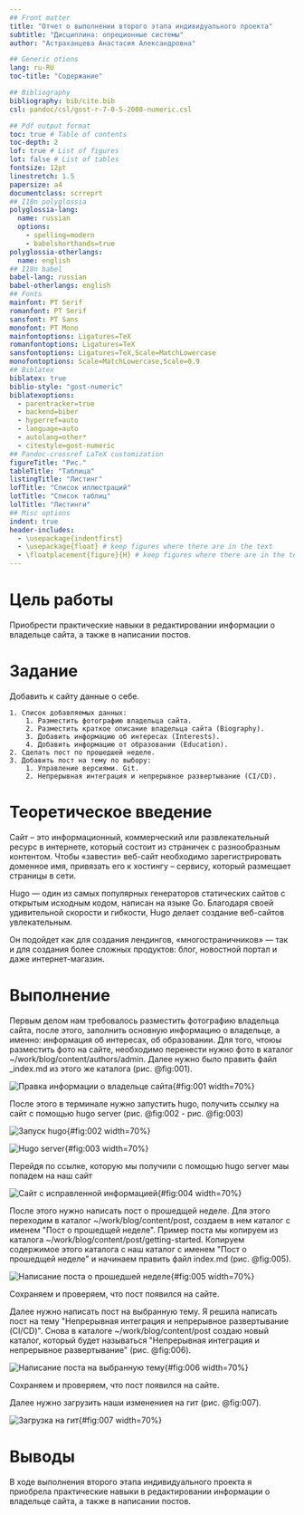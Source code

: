 ```yaml
---
## Front matter
title: "Отчет о выполнении второго этапа индивидуального проекта"
subtitle: "Дисциплина: опреционные системы"
author: "Астраханцева Анастасия Александровна"

## Generic otions
lang: ru-RU
toc-title: "Содержание"

## Bibliography
bibliography: bib/cite.bib
csl: pandoc/csl/gost-r-7-0-5-2008-numeric.csl

## Pdf output format
toc: true # Table of contents
toc-depth: 2
lof: true # List of figures
lot: false # List of tables
fontsize: 12pt
linestretch: 1.5
papersize: a4
documentclass: scrreprt
## I18n polyglossia
polyglossia-lang:
  name: russian
  options:
	- spelling=modern
	- babelshorthands=true
polyglossia-otherlangs:
  name: english
## I18n babel
babel-lang: russian
babel-otherlangs: english
## Fonts
mainfont: PT Serif
romanfont: PT Serif
sansfont: PT Sans
monofont: PT Mono
mainfontoptions: Ligatures=TeX
romanfontoptions: Ligatures=TeX
sansfontoptions: Ligatures=TeX,Scale=MatchLowercase
monofontoptions: Scale=MatchLowercase,Scale=0.9
## Biblatex
biblatex: true
biblio-style: "gost-numeric"
biblatexoptions:
  - parentracker=true
  - backend=biber
  - hyperref=auto
  - language=auto
  - autolang=other*
  - citestyle=gost-numeric
## Pandoc-crossref LaTeX customization
figureTitle: "Рис."
tableTitle: "Таблица"
listingTitle: "Листинг"
lofTitle: "Список иллюстраций"
lotTitle: "Список таблиц"
lolTitle: "Листинги"
## Misc options
indent: true
header-includes:
  - \usepackage{indentfirst}
  - \usepackage{float} # keep figures where there are in the text
  - \floatplacement{figure}{H} # keep figures where there are in the text
---
```


# Цель работы

Приобрести практические навыки в редактировании информации о владельце сайта, а также  в написании постов.


# Задание

Добавить к сайту данные о себе.

    1. Список добавляемых данных:
        1. Разместить фотографию владельца сайта.
        2. Разместить краткое описание владельца сайта (Biography).
        3. Добавить информацию об интересах (Interests).
        4. Добавить информацию от образовании (Education).
    2. Сделать пост по прошедшей неделе.
    3. Добавить пост на тему по выбору:
        1. Управление версиями. Git.
        2. Непрерывная интеграция и непрерывное развертывание (CI/CD).


# Теоретическое введение

Сайт – это информационный, коммерческий или развлекательный ресурс в интернете, который состоит из страничек с разнообразным контентом. Чтобы «завести» веб-сайт необходимо зарегистрировать доменное имя, привязать его к хостингу – сервису, который размещает страницы в сети.

Hugo — один из самых популярных генераторов статических сайтов с открытым исходным кодом, написан на языке Go. Благодаря своей удивительной скорости и гибкости, Hugo делает создание веб-сайтов увлекательным.

Он подойдет как для создания лендингов, «многостраничников» — так и для создания более сложных продуктов: блог, новостной портал и даже интернет-магазин.

# Выполнение 

Первым делом нам требовалось разместить фотографию владельца сайта, после этого, заполнить основную информацию о владельце, а именно: информация об интересах, об образовании.
Для того, чтоюы разместить фото на сайте, необходимо перенести нужно фото в каталог ~/work/blog/content/authors/admin. Далее нужно было править файл _index.md из этого же каталога (рис. @fig:001).

![Правка информации о владельце сайта](image/1.png){#fig:001 width=70%}

После этого в терминале нужно запустить hugo, получить ссылку на сайт с помощью hugo server (рис. @fig:002 - рис. @fig:003)

![Запуск hugo](image/10.jpg){#fig:002 width=70%}

![Hugo server](image/11.jpg){#fig:003 width=70%}

Перейдя по ссылке, которую мы получили с помощью hugo server маы попадем на наш сайт

![Сайт с исправленной информацией](image/2.png){#fig:004 width=70%}

После этого нужно написать пост о прошедщей неделе. Для этого переходим в каталог ~/work/blog/content/post, создаем в нем каталог с именем "Пост о прошедщей неделе". Пример поста мы копируем из каталога  ~/work/blog/content/post/getting-started. Копируем содержимое этого каталога с наш каталог с именем "Пост о прошедщей неделе" и начинаем править файл index.md (рис. @fig:005).

![Написание поста о прошедшей неделе](image/3.png){#fig:005 width=70%}

Сохраняем и проверяем, что пост появился на сайте.

Далее нужно написать пост на выбранную тему. Я решила написать пост на тему "Непрерывная интеграция и непрерывное развертывание (CI/CD)". Снова в каталоге ~/work/blog/content/post создаю новый каталог, который будет называться "Непрерывная интеграция и непрерывное развертывание" (рис. @fig:006).

![Написание поста на выбранную тему](image/4.png){#fig:006 width=70%}

Сохраняем и проверяем, что пост появился на сайте.

Далее нужно загрузить наши изменениея на гит (рис. @fig:007).

![Загрузка на гит](image/5.png){#fig:007 width=70%}


# Выводы

В ходе выполнения второго этапа индивидуального проекта я приобрела практические навыки в редактировании информации о владельце сайта, а также  в написании постов.




